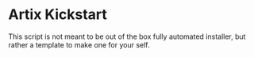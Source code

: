 # Artix Kickstart

This script is not meant to be out of the box fully automated installer,
but rather a template to make one for your self.
